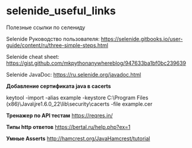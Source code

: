 # selenide_useful_links
Полезные ссылки по селениду

Selenide Руководство пользователя:
https://selenide.gitbooks.io/user-guide/content/ru/three-simple-steps.html

Selenide cheat sheet:
https://gist.github.com/mkpythonanywhereblog/947633ba1bf0bc239639

Selenide JavaDoc:
https://ru.selenide.org/javadoc.html

**Добавление сертификата java в cacerts**

keytool -import -alias example -keystore  C:\Program Files (x86)\Java\jre1.6.0_22\lib\security\cacerts -file example.cer

**Тренажер по API тестам**
https://reqres.in/

**Типы http ответов**
https://bertal.ru/help.php?ex=1

**Умные Asserts**
http://hamcrest.org/JavaHamcrest/tutorial
